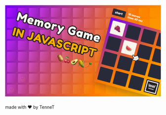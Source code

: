 <h1 align="center">
    <img src="memory-game-javascript.png" alt="Memory game created in JavaScript" />
</h1>
<p>made with ❤ by TenneT</p>